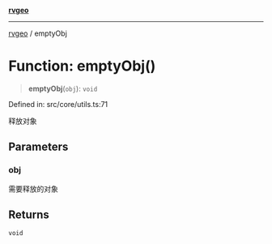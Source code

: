 [**rvgeo**](../README.md)

***

[rvgeo](../globals.md) / emptyObj

# Function: emptyObj()

> **emptyObj**(`obj`): `void`

Defined in: src/core/utils.ts:71

释放对象

## Parameters

### obj

需要释放的对象

## Returns

`void`

